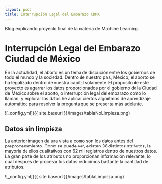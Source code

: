 ```yaml
---
layout: post
title: Interrupción Legal del Embarazo CDMX
---
```


Blog explicando proyecto final de la materia de Machine Learning.


# Interrupción Legal del Embarazo Ciudad de México

En la actualidad, el aborto es un tema de discución entre los gobiernos de todo el mundo y la sociedad. Dentro de nuestro pais, México, el aborto se ha legalizado dentro de nuestra capital solamente. El proposito de este proyecto es agarrar los datos proporcionados por el gobierno de la Ciudad de México sobre el aborto, o interrupción legal del embarazo como lo llaman, y explorar los datos he aplicar ciertos algoritmos de aprendizaje automático para resolver la pregunta que se presenta más adelante.

![_config.yml]({{ site.baseurl }}/images/tablaNoLimpieza.png)

## Datos sin limpieza

La anterior imagen da una vista a como son los datos antes del preprocesamiento. Como se puede ver, existen 36 distintos atributos, la mayoria de ellos cualitativos con 62 mil registros dentro de nuestros datos. La gran parte de los atributos no proporcionan información relevante, lo cual despues de procesar los datos reducimos bastante la cantidad de atributos.

![_config.yml]({{ site.baseurl }}/images/tablaLimpieza.png)
